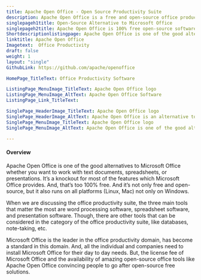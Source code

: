```yaml
---
title: Apache Open Office - Open Source Productivity Suite
description: Apache Open Office is a free and open-source office productivity suite. Its essentially an open-source replacement of Microsoft Office.
singlepageh1title: Open-Source Alternative to Microsoft Office
singlepageh2title: Apache Open Office is 100% free open-source software for all your workplace productivity needs. From Word-processing, spreadsheets to presentations.
Shortdescriptionlistingpage: Apache Open Office is one of the good alternatives to Microsoft Office whether you want to work with text documents, spreadsheets, or presentations.
linktitle: Apache Open Office
Imagetext:  Office Productivity
draft: false
weight: 1
layout: "single"
GithubLink: https://github.com/apache/openoffice

HomePage_TitleText: Office Productivity Software

ListingPage_MenuImage_TitleText: Apache Open Office logo 
ListingPage_MenuImage_AltText: Apache Open Office Software
ListingPage_Link_TitleText: 

SinglePage_HeaderImage_TitleText: Apache Open Office logo
SinglePage_HeaderImage_AltText: Apache Open Office is an alternative to Microsoft Office
SinglePage_MenuImage_TitleText: Apache Open Office logo
SinglePage_MenuImage_AltText: Apache Open Office is one of the good alternatives to Microsoft Office.

---
```


#### Overview

Apache Open Office is one of the good alternatives to Microsoft Office whether you want to work with text documents, spreadsheets, or presentations. It’s a knockout for most of the features which Microsoft Office provides. And, that’s too 100% free. And it’s not only free and open-source, but it also runs on all platforms (Linux, Mac) not only on Windows.

When we are discussing the office productivity suite, the three main tools that matter the most are word processing software, spreadsheet software, and presentation software. Though, there are other tools that can be considered in the category of the office productivity suite, like databases, note-taking, etc.

Microsoft Office is the leader in the office productivity domain, has become a standard in this domain. And, all the individual and companies need to install Microsoft Office for their day to day needs. But, the license fee of Microsoft Office and the availability of amazing open-source office tools like Apache Open Office convincing people to go after open-source free solutions.